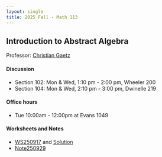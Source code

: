 ```yaml
---
layout: single
title: 2025 Fall - Math 113
---
```



## Introduction to Abstract Algebra 

Professor: [Christian Gaetz](https://sites.google.com/berkeley.edu/gaetz/teaching)

#### Discussion

* Section 102: Mon & Wed, 1:10 pm - 2:00 pm, Wheeler 200
* Section 104: Mon & Wed, 2:10 pm - 3:00 pm, Dwinelle 219

#### Office hours

* Tue 10:00am - 12:00pm at Evans 1049

#### Worksheets and Notes

* [WS250917](./WS250917.pdf) and [Solution](./WS250917sol.pdf)
* [Note250929](Note250929.pdf)